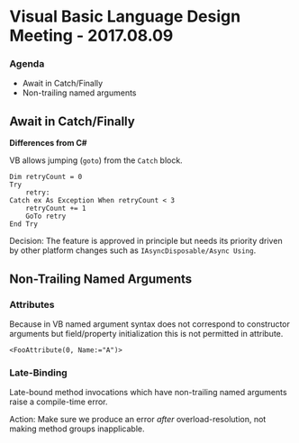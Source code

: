 # Visual Basic Language Design Meeting - 2017.08.09

### Agenda
* Await in Catch/Finally
* Non-trailing named arguments

## Await in Catch/Finally

**Differences from C#**

VB allows jumping (`goto`) from the `Catch` block.

``` VB.NET
Dim retryCount = 0
Try
    retry:
Catch ex As Exception When retryCount < 3
    retryCount += 1
    GoTo retry
End Try
```

Decision: The feature is approved in principle but needs its priority driven by other platform changes such as `IAsyncDisposable/Async Using`.

## Non-Trailing Named Arguments

### Attributes
Because in VB named argument syntax does not correspond to constructor arguments but field/property initialization this is not permitted in attribute.

``` VB.NET
<FooAttribute(0, Name:="A")>
```

### Late-Binding
Late-bound method invocations which have non-trailing named arguments raise a compile-time error.

Action: Make sure we produce an error _after_ overload-resolution, not making method groups inapplicable.

